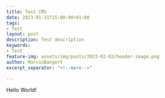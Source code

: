 ```yaml
---
title: Test CMS
date: 2023-01-31T15:00:00+01:00
tags:
- Test
layout: post
description: Test description
keywords:
- Test
feature-img: assets/img/posts/2023-02-02/header-image.png
author: MarvinBangert
excerpt_separator: "<!--more-->"

---
```

Hello World!